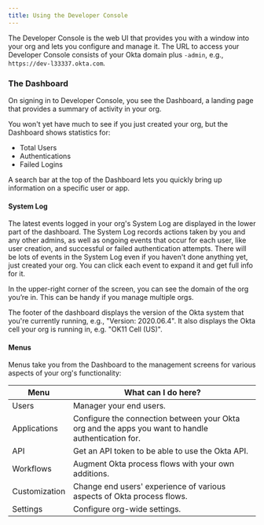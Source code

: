```yaml
---
title: Using the Developer Console
---
```


The Developer Console is the web UI that provides you with a window into your org and lets you configure and manage it. The URL to access your Developer Console consists of your Okta domain plus `-admin`, e.g., `https://dev-l33337.okta.com`.

### The Dashboard

On signing in to Developer Console, you see the Dashboard, a landing page that provides a summary of activity in your org.

You won't yet have much to see if you just created your org, but the Dashboard shows statistics for:
 - Total Users 
 - Authentications
 - Failed Logins

A search bar at the top of the Dashboard lets you quickly bring up information on a specific user or app.

#### System Log

The latest events logged in your org's System Log are displayed in the lower part of the dashboard. The System Log records actions taken by you and any other admins, as well as ongoing events that occur for each user, like user creation, and successful or failed authentication attempts. There will be lots of events in the System Log even if you haven't done anything yet, just created your org. You can click each event to expand it and get full info for it.

In the upper-right corner of the screen, you can see the domain of the org you’re in. This can be handy if you manage multiple orgs.

The footer of the dashboard displays the version of the Okta system that you're currently running, e.g., "Version: 2020.06.4". It also displays the Okta cell your org is running in, e.g. "OK11 Cell (US)".

#### Menus

Menus take you from the Dashboard to the management screens for various aspects of your org's functionality:

| Menu          | What can I do here?                                                                                |
|---------------|----------------------------------------------------------------------------------------------------|
| Users         | Manager your end users.                                                                            |
| Applications  | Configure the connection between your Okta org and the apps you want to handle authentication for. |
| API           | Get an API token to be able to use the Okta API.                                                   |
| Workflows     | Augment Okta process flows with your own additions.                                                |
| Customization | Change end users' experience of various aspects of Okta process flows.                             |
| Settings      | Configure org-wide settings.  | 

<NextSectionLink/>
    
